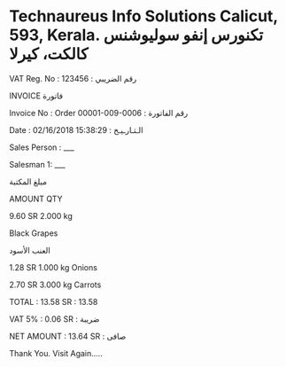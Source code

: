 # Technaureus Info Solutions Calicut, 593, Kerala. تکنورس إنفو سوليوشنس کالکت، کیرلا

VAT Reg. No : 123456 : رقم الضريبي

INVOICE فاتورة

Invoice No : Order 00001-009-0006 : رقم الفاتورة

Date : 02/16/2018 15:38:29 : الـتـارـيـخ

Sales Person : ___

Salesman 1: ___

مبلغ المكتبة

AMOUNT QTY

9.60 SR 2.000 kg

Black Grapes

العنب الأسود

1.28 SR 1.000 kg Onions

2.70 SR 3.000 kg Carrots

TOTAL : 13.58 SR : 13.58

VAT 5% : 0.06 SR : ضريبة

NET AMOUNT : 13.64 SR : صافی

Thank You. Visit Again.....
